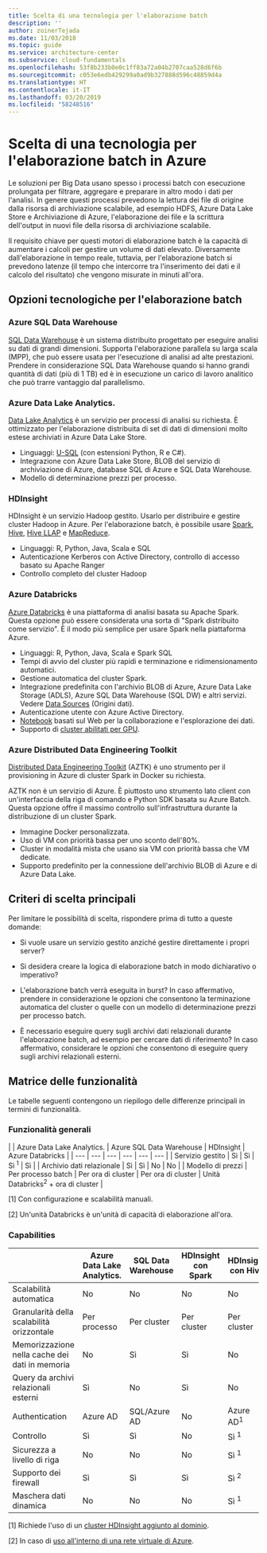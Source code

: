```yaml
---
title: Scelta di una tecnologia per l'elaborazione batch
description: ''
author: zoinerTejada
ms.date: 11/03/2018
ms.topic: guide
ms.service: architecture-center
ms.subservice: cloud-fundamentals
ms.openlocfilehash: 53f8b233b0e0c1ff83a72a04b2707caa528d6f6b
ms.sourcegitcommit: c053e6edb429299a0ad9b327888d596c48859d4a
ms.translationtype: HT
ms.contentlocale: it-IT
ms.lasthandoff: 03/20/2019
ms.locfileid: "58248516"
---
```

# <a name="choosing-a-batch-processing-technology-in-azure"></a>Scelta di una tecnologia per l'elaborazione batch in Azure

Le soluzioni per Big Data usano spesso i processi batch con esecuzione prolungata per filtrare, aggregare e preparare in altro modo i dati per l'analisi. In genere questi processi prevedono la lettura dei file di origine dalla risorsa di archiviazione scalabile, ad esempio HDFS, Azure Data Lake Store e Archiviazione di Azure, l'elaborazione dei file e la scrittura dell'output in nuovi file della risorsa di archiviazione scalabile.

Il requisito chiave per questi motori di elaborazione batch è la capacità di aumentare i calcoli per gestire un volume di dati elevato. Diversamente dall'elaborazione in tempo reale, tuttavia, per l'elaborazione batch si prevedono latenze (il tempo che intercorre tra l'inserimento dei dati e il calcolo del risultato) che vengono misurate in minuti all'ora.

## <a name="technology-choices-for-batch-processing"></a>Opzioni tecnologiche per l'elaborazione batch

### <a name="azure-sql-data-warehouse"></a>Azure SQL Data Warehouse

[SQL Data Warehouse](/azure/sql-data-warehouse/) è un sistema distribuito progettato per eseguire analisi su dati di grandi dimensioni. Supporta l'elaborazione parallela su larga scala (MPP), che può essere usata per l'esecuzione di analisi ad alte prestazioni. Prendere in considerazione SQL Data Warehouse quando si hanno grandi quantità di dati (più di 1 TB) ed è in esecuzione un carico di lavoro analitico che può trarre vantaggio dal parallelismo.

### <a name="azure-data-lake-analytics"></a>Azure Data Lake Analytics.

[Data Lake Analytics](/azure/data-lake-analytics/data-lake-analytics-overview) è un servizio per processi di analisi su richiesta. È ottimizzato per l'elaborazione distribuita di set di dati di dimensioni molto estese archiviati in Azure Data Lake Store.

- Linguaggi: [U-SQL](/azure/data-lake-analytics/data-lake-analytics-u-sql-get-started) (con estensioni Python, R e C#).
- Integrazione con Azure Data Lake Store, BLOB del servizio di archiviazione di Azure, database SQL di Azure e SQL Data Warehouse.
- Modello di determinazione prezzi per processo.

### <a name="hdinsight"></a>HDInsight

HDInsight è un servizio Hadoop gestito. Usarlo per distribuire e gestire cluster Hadoop in Azure. Per l'elaborazione batch, è possibile usare [Spark](/azure/hdinsight/spark/apache-spark-overview), [Hive](/azure/hdinsight/hadoop/hdinsight-use-hive), [Hive LLAP](/azure/hdinsight/interactive-query/apache-interactive-query-get-started) e [MapReduce](/azure/hdinsight/hadoop/hdinsight-use-mapreduce).

- Linguaggi: R, Python, Java, Scala e SQL
- Autenticazione Kerberos con Active Directory, controllo di accesso basato su Apache Ranger
- Controllo completo del cluster Hadoop

### <a name="azure-databricks"></a>Azure Databricks

[Azure Databricks](/azure/azure-databricks/) è una piattaforma di analisi basata su Apache Spark. Questa opzione può essere considerata una sorta di "Spark distribuito come servizio". È il modo più semplice per usare Spark nella piattaforma Azure.

- Linguaggi: R, Python, Java, Scala e Spark SQL
- Tempi di avvio del cluster più rapidi e terminazione e ridimensionamento automatici.
- Gestione automatica del cluster Spark.
- Integrazione predefinita con l'archivio BLOB di Azure, Azure Data Lake Storage (ADLS), Azure SQL Data Warehouse (SQL DW) e altri servizi. Vedere [Data Sources](https://docs.azuredatabricks.net/spark/latest/data-sources/index.html) (Origini dati).
- Autenticazione utente con Azure Active Directory.
- [Notebook](https://docs.azuredatabricks.net/user-guide/notebooks/index.html) basati sul Web per la collaborazione e l'esplorazione dei dati.
- Supporto di [cluster abilitati per GPU](https://docs.azuredatabricks.net/user-guide/clusters/gpu.html).

### <a name="azure-distributed-data-engineering-toolkit"></a>Azure Distributed Data Engineering Toolkit

[Distributed Data Engineering Toolkit](https://github.com/azure/aztk) (AZTK) è uno strumento per il provisioning in Azure di cluster Spark in Docker su richiesta.

AZTK non è un servizio di Azure. È piuttosto uno strumento lato client con un'interfaccia della riga di comando e Python SDK basata su Azure Batch. Questa opzione offre il massimo controllo sull'infrastruttura durante la distribuzione di un cluster Spark.

- Immagine Docker personalizzata.
- Uso di VM con priorità bassa per uno sconto dell'80%.
- Cluster in modalità mista che usano sia VM con priorità bassa che VM dedicate.
- Supporto predefinito per la connessione dell'archivio BLOB di Azure e di Azure Data Lake.

## <a name="key-selection-criteria"></a>Criteri di scelta principali

Per limitare le possibilità di scelta, rispondere prima di tutto a queste domande:

- Si vuole usare un servizio gestito anziché gestire direttamente i propri server?

- Si desidera creare la logica di elaborazione batch in modo dichiarativo o imperativo?

- L'elaborazione batch verrà eseguita in burst? In caso affermativo, prendere in considerazione le opzioni che consentono la terminazione automatica del cluster o quelle con un modello di determinazione prezzi per processo batch.

- È necessario eseguire query sugli archivi dati relazionali durante l'elaborazione batch, ad esempio per cercare dati di riferimento? In caso affermativo, considerare le opzioni che consentono di eseguire query sugli archivi relazionali esterni.

## <a name="capability-matrix"></a>Matrice delle funzionalità

Le tabelle seguenti contengono un riepilogo delle differenze principali in termini di funzionalità.

### <a name="general-capabilities"></a>Funzionalità generali

<!-- markdownlint-disable MD033 -->

| | Azure Data Lake Analytics. | Azure SQL Data Warehouse | HDInsight | Azure Databricks |
| --- | --- | --- | --- | --- | --- |
| Servizio gestito | Sì | Sì | Sì <sup>1</sup> | Sì |
| Archivio dati relazionale | Sì | Sì | No  | No  |
| Modello di prezzi | Per processo batch | Per ora di cluster | Per ora di cluster | Unità Databricks<sup>2</sup> + ora di cluster |

[1] Con configurazione e scalabilità manuali.

[2] Un'unità Databricks è un'unità di capacità di elaborazione all'ora.

### <a name="capabilities"></a>Capabilities

| | Azure Data Lake Analytics. | SQL Data Warehouse | HDInsight con Spark | HDInsight con Hive | HDInsight con Hive LLAP | Azure Databricks |
| --- | --- | --- | --- | --- | --- | --- |
| Scalabilità automatica | No  | No  | No  | No  | No  | Sì |
| Granularità della scalabilità orizzontale  | Per processo | Per cluster | Per cluster | Per cluster | Per cluster | Per cluster |
| Memorizzazione nella cache dei dati in memoria | No  | Sì | Sì | No  | Sì | Sì |
| Query da archivi relazionali esterni | Sì | No  | Sì | No  | No  | Sì |
| Authentication  | Azure AD | SQL/Azure AD | No  | Azure AD<sup>1</sup> | Azure AD<sup>1</sup> | Azure AD |
| Controllo  | Sì | Sì | No  | Sì <sup>1</sup> | Sì <sup>1</sup> | Sì |
| Sicurezza a livello di riga | No  | No  | No  | Sì <sup>1</sup> | Sì <sup>1</sup> | No  |
| Supporto dei firewall | Sì | Sì | Sì | Sì <sup>2</sup> | Sì <sup>2</sup> | No  |
| Maschera dati dinamica | No  | No  | No  | Sì <sup>1</sup> | Sì <sup>1</sup> | No  |

<!-- markdownlint-enable MD033 -->

[1] Richiede l'uso di un [cluster HDInsight aggiunto al dominio](/azure/hdinsight/domain-joined/apache-domain-joined-introduction).

[2] In caso di [uso all'interno di una rete virtuale di Azure](/azure/hdinsight/hdinsight-extend-hadoop-virtual-network).
